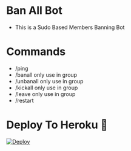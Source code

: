 # Ban All Bot

- This is a Sudo Based Members Banning Bot 
 
# Commands
- /ping
- /banall only use in group
- /unbanall only use in group
- /kickall only use in group
- /leave only use in group
- /restart

# Deploy To Heroku 🚀
[![Deploy](https://www.herokucdn.com/deploy/button.svg)](https://heroku.com/deploy?template=https://github.com/Githubsoniaryan/AnimalBanAllBotOp)


